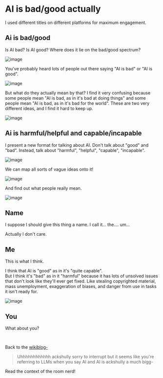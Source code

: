# AI is bad/good actually

I used different titles on different platforms for maximum engagement.

## Ai is bad/good

Is AI bad? Is AI good? Where does it lie on the bad/good spectrum?

![image](https://github.com/TodePond/TodePondDotCom/assets/15892272/a275e6f5-4c8d-47fc-ace2-0cf4cdbbe22e)

You've probably heard lots of people out there saying "AI is bad" or "AI is good".

![image](https://github.com/TodePond/TodePondDotCom/assets/15892272/3d7f7ffc-7a4e-489c-bda4-b84432b18f7a)

But what do they actually mean by that? I find it very confusing because some people mean "AI is bad, as in it's bad at doing things" and some people mean "AI is bad, as in it's bad for the world". These are two very different ideas, and I find it hard to keep up.

![image](https://github.com/TodePond/TodePondDotCom/assets/15892272/b604c2b2-9e40-423d-b5ec-406169c1278f)

## Ai is harmful/helpful and capable/incapable

I present a new format for talking about AI. Don't talk about "good" and "bad". Instead, talk about "harmful", "helpful", "capable", "incapable".

![image](https://github.com/TodePond/TodePondDotCom/assets/15892272/0a276ba5-26fa-4306-a65c-4798b5c6a65d)

We can map all sorts of vague ideas onto it!

![image](https://github.com/TodePond/TodePondDotCom/assets/15892272/68c6938a-e11a-4bfd-810d-9994f21e5ae8)

And find out what people really mean.

![image](https://github.com/TodePond/TodePondDotCom/assets/15892272/fe08c294-dbad-4ef6-a6ca-50c720cf93b6)

## Name

I suppose I should give this thing a name. I call it... the.... um...

Actually I don't care.

## Me

This is what I think.

I think that AI is "good" as in it's "quite capable".<br>
But I think it's "bad" as in it "harmful" because it has lots of unsolved issues that don't look like they'll ever get fixed. Like stealing copyrighted material, mass unemployment, exaggeration of biases, and danger from use in tasks it isn't ready for.  

![image](https://github.com/TodePond/TodePondDotCom/assets/15892272/90a4ee5a-af18-4f43-85db-24f95ca4f2f5)

## You

What about you?

<br>

Back to the [wikiblog-](/wikiblogarden)

> Uhhhhhhhhhhhh ackshully sorry to interrupt but it seems like you're referring to LLMs when you say AI and AI is ackshully a much bigg-

Read the context of the room nerd!
